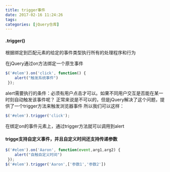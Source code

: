 ```yaml
---
title: trigger事件
date: 2017-02-16 11:24:26
tags:
categories: [jQuery仓库]
---
```

#### .trigger()
根据绑定到匹配元素的给定的事件类型执行所有的处理程序和行为
<!--more-->
在jQuery通过on方法绑定一个原生事件
```js
$('#elem').on('click', function() {
    alert("触发系统事件")
 });
 ```
 alert需要执行的条件：必须有用户点击才可以。如果不同用户交互是否能在某一时刻自动触发该事件呢？ 正常来说是不可以的，但是jQuery解决了这个问题，提供了一个trigger方法来触发浏览器事件
 所以我们可以这样：
 ```js
 $('#elem').trigger('click');
 ```
在绑定on的事件元素上，通过trigger方法就可以调用到alert
#### trigge支持自定义事件，并且自定义时间还支持传递参数
```js
$('#elem').on('Aaron', function(event,arg1,arg2) {
    alert("自触自定义时间")
 });
$('#elem').trigger('Aaron',['参数1','参数2'])
```